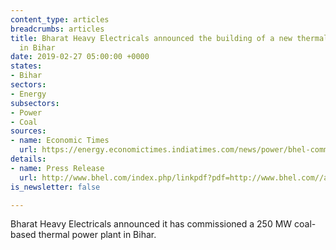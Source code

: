 ```yaml
---
content_type: articles
breadcrumbs: articles
title: Bharat Heavy Electricals announced the building of a new thermal power plant
  in Bihar
date: 2019-02-27 05:00:00 +0000
states:
- Bihar
sectors:
- Energy
subsectors:
- Power
- Coal
sources:
- name: Economic Times
  url: https://energy.economictimes.indiatimes.com/news/power/bhel-commissions-250-mw-coal-based-power-plant-in-bihar/68092731
details:
- name: Press Release
  url: http://www.bhel.com/index.php/linkpdf?pdf=http://www.bhel.com//assets/downloads/5c6e4de94740aBHEL_commissions_250_MW_thermal_Plant_in_Bihar.pdf
is_newsletter: false

---
```

Bharat Heavy Electricals announced it has commissioned a 250 MW coal-based thermal power plant in Bihar.

